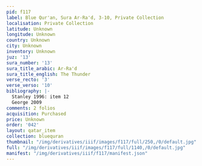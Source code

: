 ```yaml
---
pid: f117
label: Blue Qur'an, Sura Ar-Ra'd, 3-10, Private Collection
localisation: Private Collection
latitude: Unknown
longitude: Unknown
country: Unknown
city: Unknown
inventory: Unknown
juz: '13'
sura_number: '13'
sura_title_arabic: Ar-Ra'd
sura_title_english: The Thunder
verse_recto: '3'
verse_verso: '10'
bibliography: |-
  Stanley 1996: item 12
  George 2009
comments: 2 folios
acquisition: Purchased
price: Unknown
order: '042'
layout: qatar_item
collection: bluequran
thumbnail: "/img/derivatives/iiif/images/f117/full/250,/0/default.jpg"
full: "/img/derivatives/iiif/images/f117/full/1140,/0/default.jpg"
manifest: "/img/derivatives/iiif/f117/manifest.json"
---
```


